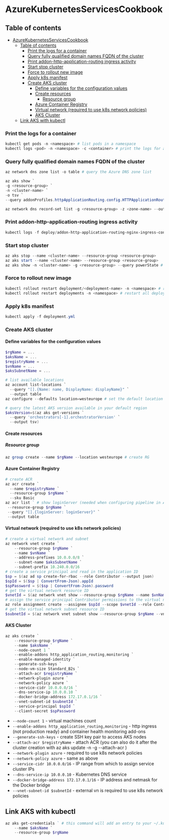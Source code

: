 # AzureKubernetesServicesCookbook
## Table of contents
- [AzureKubernetesServicesCookbook](#AzureKubernetesServicesCookbook)
    * [Table of contents](#Table-of-contents)
        + [Print the logs for a container](#Print-the-logs-for-a-container)
        + [Query fully qualified domain names FQDN of the cluster](#Query-fully-qualified-domain-names-FQDN-of-the-cluster)
        + [Print addon-http-application-routing ingress activity](#Print-addon-http-application-routing-ingress-activity)
        + [Start stop cluster](#Start-stop-cluster)
        + [Force to rollout new image](#Force-to-rollout-new-image)
        + [Apply k8s manifest](#Apply-k8s-manifest)
        + [Create AKS cluster](#Create-AKS-cluster)
            - [Define variables for the configuration values](#Define-variables-for-the-configuration-values)
            - [Create resources](#Create-resources)
                - [Resource group](#Resource-group)
            - [Azure Container Registry](#Azure-Container-Registry)
            - [Virtual network (required to use k8s network policies)](#Virtual-network-(required-to-use-k8s-network-policies))
            - [AKS Cluster](#AKS-Cluster)
    * [Link AKS with kubectl](#Link-AKS-with-kubectl)
### Print the logs for a container
```powershell
kubectl get pods -n <namespace> # list pods in a namespace
kubectl logs <pod> -n <namespace> -c <container> # print the logs for a container
```
### Query fully qualified domain names FQDN of the cluster
```powershell
az network dns zone list -o table # query the Azure DNS zone list

az aks show `
-g <resource-group> `
-n <cluster-name> `
-o tsv `
--query addonProfiles.httpApplicationRouting.config.HTTPApplicationRoutingZoneName # get aks cluster DNS zone

az network dns record-set list -g <resource-group> -z <zone-name> --output table # query FQDNs
```
### Print addon-http-application-routing ingress activity
```powershell
kubectl logs -f deploy/addon-http-application-routing-nginx-ingress-controller -n kube-system
```
### Start stop cluster
```powershell
az aks stop --name <cluster-name> --resource-group <resource-group>
az aks start --name <cluster-name> --resource-group <resource-group>
az aks show -n <cluster-name> -g <resource-group> --query powerState # verify if the cluster is stopped/started
```
### Force to rollout new image
```powershell
kubectl rollout restart deployment/<deployment-name> -n <namespace> # restart single deployment
kubectl rollout restart deployments -n <namespace> # restart all deployments within namespace
```

### Apply k8s manifest
```powershell
kubectl apply -f deployment.yml
```
### Create AKS cluster
#### Define variables for the configuration values
```powershell
$rgName = ...
$aksName = ...
$registryName = ...
$vnName = ...
$aksSubnetName = ...

# list available locations
az account list-locations `
  --query "[].{Name: name, DisplayName: displayName}" `
  --output table
az configure --defaults location=westeurope # set the default location

# query the latest AKS version available in your default region
$aksVersion=$(az aks get-versions `
  --query 'orchestrators[-1].orchestratorVersion' `
  --output tsv)
```
#### Create resources
##### Resource group
```powershell
az group create --name $rgName --location westeurope # create RG
```
#### Azure Container Registry
```powershell
# create ACR
az acr create `
  --name $registryName `
  --resource-group $rgName `
  --sku Basic
az acr list ` # show loginServer (needed when configuring pipeline in Azure DevOps)
 --resource-group $rgName `
 --query "[].{loginServer: loginServer}" `
 --output table
 ```
 #### Virtual network (required to use k8s network policies)
```powershell
# create a virtual network and subnet
az network vnet create `
    --resource-group $rgName `
    --name $vnName `
    --address-prefixes 10.0.0.0/8 `
    --subnet-name $aksSubnetName `
    --subnet-prefix 10.240.0.0/16
# create a service principal and read in the application ID
$sp = $(az ad sp create-for-rbac --role Contributor --output json)
$spId = $($sp | ConvertFrom-Json).appId
$spPassword = $($sp | ConvertFrom-Json).password
# get the virtual network resource ID
$vnetId = $(az network vnet show --resource-group $rgName --name $vnName --query id -o tsv)
# assign the service principal Contributor permissions to the virtual network resource
az role assignment create --assignee $spId --scope $vnetId --role Contributor
# get the virtual network subnet resource ID
$subnetId = $(az network vnet subnet show --resource-group $rgName --vnet-name $vnName --name $aksSubnetName --query id -o tsv)
```
 #### AKS Cluster
```powershell
az aks create `
    --resource-group $rgName `
    --name $aksName `
    --node-count 1 `
    --enable-addons http_application_routing,monitoring `
    --enable-managed-identity `
    --generate-ssh-keys `
    --node-vm-size Standard_B2s `
    --attach-acr $registryName `
    --network-plugin azure `
    --network-policy azure `
    --service-cidr 10.0.0.0/16 `
    --dns-service-ip 10.0.0.10 `
    --docker-bridge-address 172.17.0.1/16 `
    --vnet-subnet-id $subnetId `
    --service-principal $spId `
    --client-secret $spPassword
```
- `--node-count 1` - virtual machines count
- `--enable-addons http_application_routing,monitoring` - http ingress (not production ready) and container health monitoring add-ons
- `--generate-ssh-keys` - create SSH key pair to access AKS nodes
- `--attach-acr $registryName` - attach ACR (you can also do it after the cluster creation with az aks update -n <cluster-name> -g <rg-name> --attach-acr <acr-name>)
- `--network-plugin azure` - required to use k8s network policies
- `--network-policy azure` - same as above
- `--service-cidr 10.0.0.0/16` - IP range from which to assign service cluster IPs
- `--dns-service-ip 10.0.0.10` - Kubernetes DNS service
- `--docker-bridge-address 172.17.0.1/16` - IP address and netmask for the Docker bridge
- `--vnet-subnet-id $subnetId` - external vn is required to use k8s network policies

## Link AKS with kubectl
```powershell
az aks get-credentials ` # this command will add an entry to your ~/.kube/config file, which holds all the information to access your clusters
    --name $aksName `
    --resource-group $rgName
```